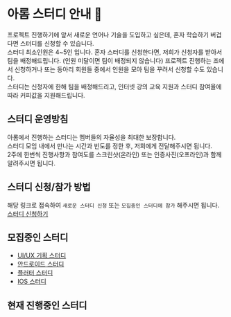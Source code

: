 # 아롬 스터디 안내 📘

프로젝트 진행하기에 앞서 새로운 언어나 기술을 도입하고 싶은데, 혼자 학습하기 버겁다면 스터디를 신청할 수 있습니다.  
스터디 최소인원은 4~5인 입니다. 혼자 스터디를 신청한다면, 저희가 신청자를 받아서 팀을 배정해드립니다. (인원 미달이면 팀이 배정되지 않습니다)
프로젝트 진행하는 조에서 신청하거나 또는 동아리 회원들 중에서 인원을 모아 팀을 꾸려서 신청할 수도 있습니다.  
스터디는 신청자에 한해 팀을 배정해드리고, 인터넷 강의 교육 지원과 스터디 참여율에 따라 커피값을 지원해드립니다.

## 스터디 운영방침
아롬에서 진행하는 스터디는 멤버들의 자율성을 최대한 보장합니다.  
스터디 모임 내에서 만나는 시간과 빈도를 정한 후, 저희에게 전달해주시면 됩니다.  
2주에 한번씩 진행사항과 참여도를 스크린샷(온라인) 또는 인증사진(오프라인)과 함께 알려주시면 됩니다.  

## 스터디 신청/참가 방법
해당 링크로 접속하여 `새로운 스터디 신청` 또는 `모집중인 스터디에 참가` 해주시면 됩니다.  
[스터디 신청하기]()

## 모집중인 스터디
* [UI/UX 기획 스터디]()
* [안드로이드 스터디]()
* [플러터 스터디]()
* [IOS 스터디](https://github.com/alom-sejong/Alom-Study/blob/main/%EC%99%84%EB%A3%8C%EB%90%9C%20%EC%8A%A4%ED%84%B0%EB%94%94/study_ios.md)
## 현재 진행중인 스터디


